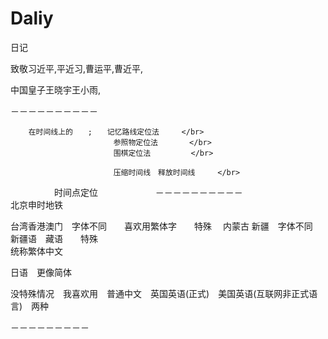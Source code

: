 # Daliy
日记

致敬习近平,平近习,曹运平,曹近平,

中国皇子王晓宇王小雨,



－－－－－－－－－－



        在时间线上的　　;　　记忆路线定位法　　　</br>
                           参照物定位法       </br>
                           围棋定位法         </br>
                           
                           压缩时间线　释放时间线     </br>
　　　　　时间点定位　　
　　　　
－－－－－－－－－－　</br>
北京申时地铁


        
        
台湾香港澳门　字体不同　　喜欢用繁体字　　特殊　
内蒙古 新疆　字体不同　　新疆语　藏语　　特殊　       
统称繁体中文


日语　更像简体　


没特殊情况　我喜欢用　普通中文　英国英语(正式)　美国英语(互联网非正式语言)　两种

－－－－－－－－－ </br>
